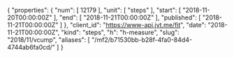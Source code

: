 {
  "properties": {
    "num": [
      12179
    ],
    "unit": [
      "steps"
    ],
    "start": [
      "2018-11-20T00:00:00Z"
    ],
    "end": [
      "2018-11-21T00:00:00Z"
    ],
    "published": [
      "2018-11-21T00:00:00Z"
    ]
  },
  "client_id": "https://www-api.jvt.me/fit",
  "date": "2018-11-21T00:00:00Z",
  "kind": "steps",
  "h": "h-measure",
  "slug": "2018/11/vcump",
  "aliases": [
    "/mf2/b71530bb-b28f-4fa0-84d4-4744ab6fa0cd/"
  ]
}
